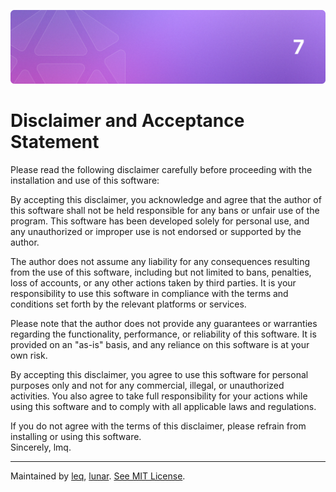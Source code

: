 <p align="center">
	<img src="https://raw.githubusercontent.com/PrismExternal/.github/main/img/banner00.png">
</p>

# Disclaimer and Acceptance Statement

Please read the following disclaimer carefully before proceeding with the installation and use of this software:

By accepting this disclaimer, you acknowledge and agree that the author of this software shall not be held responsible for any bans or unfair use of the program. This software has been developed solely for personal use, and any unauthorized or improper use is not endorsed or supported by the author.

The author does not assume any liability for any consequences resulting from the use of this software, including but not limited to bans, penalties, loss of accounts, or any other actions taken by third parties. It is your responsibility to use this software in compliance with the terms and conditions set forth by the relevant platforms or services.

Please note that the author does not provide any guarantees or warranties regarding the functionality, performance, or reliability of this software. It is provided on an "as-is" basis, and any reliance on this software is at your own risk.

By accepting this disclaimer, you agree to use this software for personal purposes only and not for any commercial, illegal, or unauthorized activities. You also agree to take full responsibility for your actions while using this software and to comply with all applicable laws and regulations.

If you do not agree with the terms of this disclaimer, please refrain from installing or using this software. <br>
Sincerely, lmq.

<hr>

Maintained by [leq](https://github.com/lemonekq), [lunar]().
[See MIT License](https://github.com/PrismExternal/.github/blob/main/LICENSE).
